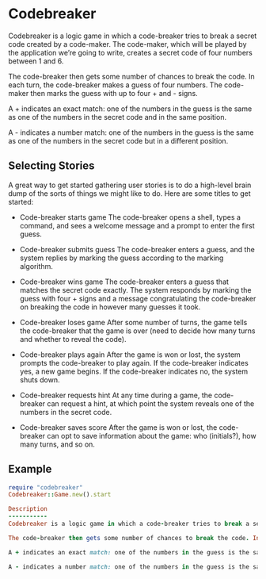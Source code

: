 Codebreaker
===========
Codebreaker is a logic game in which a code-breaker tries to break a secret code created by a code-maker. The code-maker, which will be played by the application we’re going to write, creates a secret code of four numbers between 1 and 6.

The code-breaker then gets some number of chances to break the code. In each turn, the code-breaker makes a guess of four numbers. The code-maker then marks the guess with up to four + and - signs.

A + indicates an exact match: one of the numbers in the guess is the same as one of the numbers in the secret code and in the same position.

A - indicates a number match: one of the numbers in the guess is the same as one of the numbers in the secret code but in a different position.


Selecting Stories
-----------------
A great way to get started gathering user stories is to do a high-level brain dump of the sorts of things we might like to do. Here are some titles to get started:

* Code-breaker starts game
The code-breaker opens a shell, types a command, and sees a welcome message and a prompt to enter the first guess.

* Code-breaker submits guess
The code-breaker enters a guess, and the system replies by marking the guess according to the marking algorithm.

* Code-breaker wins game
The code-breaker enters a guess that matches the secret code exactly. The system responds by marking the guess with four + signs and a message congratulating the code-breaker on breaking the code in however many guesses it took.

* Code-breaker loses game
After some number of turns, the game tells the code-breaker that the game is over (need to decide how many turns and whether to reveal the code).

* Code-breaker plays again
After the game is won or lost, the system prompts the code-breaker to play again. If the code-breaker indicates yes, a new game begins. If the code-breaker indicates no, the system shuts down.

* Code-breaker requests hint
At any time during a game, the code-breaker can request a hint, at which point the system reveals one of the numbers in the secret code.

* Code-breaker saves score
After the game is won or lost, the code-breaker can opt to save information about the game: who (initials?), how many turns, and so on.


Example
-------
```ruby
require "codebreaker"
Codebreaker::Game.new().start

Description
-----------
Codebreaker is a logic game in which a code-breaker tries to break a secret code created by a code-maker. The code-maker, which will be played by the application we’re going to write, creates a secret code of four numbers between 1 and 6.

The code-breaker then gets some number of chances to break the code. In each turn, the code-breaker makes a guess of four numbers. The code-maker then marks the guess with up to four + and - signs.

A + indicates an exact match: one of the numbers in the guess is the same as one of the numbers in the secret code and in the same position.

A - indicates a number match: one of the numbers in the guess is the same as one of the numbers in the secret code but in a different position.
